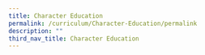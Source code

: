 ```yaml
---
title: Character Education
permalink: /curriculum/Character-Education/permalink
description: ""
third_nav_title: Character Education
---
```

